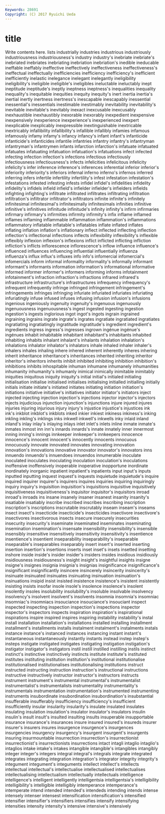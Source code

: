 ```yaml
---
Keywords: 28691 
Copyright: (C) 2017 Ryuichi Ueda
---
```


# title

Write contents here.
lists industrially industries industrious industriously industriousness industriousness's industry industry's inebriate
inebriate's inebriated inebriates inebriating inebriation inebriation's inedible ineducable ineffable ineffably
ineffective ineffectively ineffectiveness ineffectiveness's ineffectual ineffectually inefficiencies inefficiency inefficiency's inefficient
inefficiently inelastic inelegance inelegant inelegantly ineligibility ineligibility's ineligible ineligible's ineligibles
ineluctable ineluctably inept ineptitude ineptitude's ineptly ineptness ineptness's inequalities inequality
inequality's inequitable inequities inequity inequity's inert inertia inertia's inertial inertly
inertness inertness's inescapable inescapably inessential inessential's inessentials inestimable inestimably inevitability
inevitability's inevitable inevitable's inevitably inexact inexcusable inexcusably inexhaustible inexhaustibly inexorable
inexorably inexpedient inexpensive inexpensively inexperience inexperience's inexperienced inexpert inexplicable inexplicably
inexpressible inextinguishable inextricable inextricably infallibility infallibility's infallible infallibly infamies infamous
infamously infamy infamy's infancy infancy's infant infant's infanticide infanticide's infanticides
infantile infantries infantry infantry's infantryman infantryman's infantrymen infants infarction infarction's
infatuate infatuated infatuates infatuating infatuation infatuation's infatuations infect infected infecting
infection infection's infections infectious infectiously infectiousness infectiousness's infects infelicities infelicitous
infelicity infelicity's infer inference inference's inferences inferential inferior inferior's inferiority
inferiority's inferiors infernal inferno inferno's infernos inferred inferring infers infertile
infertility infertility's infest infestation infestation's infestations infested infesting infests infidel
infidel's infidelities infidelity infidelity's infidels infield infield's infielder infielder's infielders
infields infighting infighting's infiltrate infiltrated infiltrates infiltrating infiltration infiltration's infiltrator
infiltrator's infiltrators infinite infinite's infinitely infinitesimal infinitesimal's infinitesimally infinitesimals infinities
infinitive infinitive's infinitives infinitude infinitude's infinity infinity's infirm infirmaries infirmary
infirmary's infirmities infirmity infirmity's infix inflame inflamed inflames inflaming inflammable
inflammation inflammation's inflammations inflammatory inflatable inflatable's inflatables inflate inflated inflates
inflating inflation inflation's inflationary inflect inflected inflecting inflection inflection's inflectional
inflections inflects inflexibility inflexibility's inflexible inflexibly inflexion inflexion's inflexions inflict
inflicted inflicting infliction infliction's inflicts inflorescence inflorescence's inflow influence influence's
influenced influences influencing influential influentially influenza influenza's influx influx's influxes
info info's infomercial infomercial's infomercials inform informal informality informality's informally
informant informant's informants information information's informational informative informed informer informer's
informers informing informs infotainment infotainment's infraction infraction's infractions infrared infrared's
infrastructure infrastructure's infrastructures infrequency infrequency's infrequent infrequently infringe infringed infringement
infringement's infringements infringes infringing infuriate infuriated infuriates infuriating infuriatingly infuse
infused infuses infusing infusion infusion's infusions ingenious ingeniously ingenuity ingenuity's
ingenuous ingenuously ingenuousness ingenuousness's ingest ingested ingesting ingestion ingestion's ingests
inglorious ingot ingot's ingots ingrain ingrained ingraining ingrains ingrate ingrate's
ingrates ingratiate ingratiated ingratiates ingratiating ingratiatingly ingratitude ingratitude's ingredient ingredient's
ingredients ingress ingress's ingresses ingrown ingénue ingénue's ingénues inhabit inhabitable
inhabitant inhabitant's inhabitants inhabited inhabiting inhabits inhalant inhalant's inhalants inhalation
inhalation's inhalations inhalator inhalator's inhalators inhale inhaled inhaler inhaler's inhalers
inhales inhaling inhere inhered inherent inherently inheres inhering inherit inheritance
inheritance's inheritances inherited inheriting inheritor inheritor's inheritors inherits inhibit inhibited
inhibiting inhibition inhibition's inhibitions inhibits inhospitable inhuman inhumane inhumanely inhumanities
inhumanity inhumanity's inhumanly inimical inimically inimitable inimitably iniquities iniquitous iniquity
iniquity's initial initial's initialed initialing initialisation initialise initialised initialises initialising
initialled initialling initially initials initiate initiate's initiated initiates initiating initiation
initiation's initiations initiative initiative's initiatives initiator initiator's initiators inject injected
injecting injection injection's injections injector injector's injectors injects injudicious injunction
injunction's injunctions injure injured injures injuries injuring injurious injury injury's
injustice injustice's injustices ink ink's inkblot inkblot's inkblots inked inkier
inkiest inkiness inkiness's inking inkling inkling's inklings inks inkwell inkwell's
inkwells inky inlaid inland inland's inlay inlay's inlaying inlays inlet
inlet's inlets inline inmate inmate's inmates inmost inn inn's innards
innards's innate innately inner innermost inning inning's innings innkeeper innkeeper's
innkeepers innocence innocence's innocent innocent's innocently innocents innocuous innocuously innovate
innovated innovates innovating innovation innovation's innovations innovative innovator innovator's innovators
inns innuendo innuendo's innuendoes innuendos innumerable inoculate inoculated inoculates inoculating
inoculation inoculation's inoculations inoffensive inoffensively inoperable inoperative inopportune inordinate inordinately
inorganic inpatient inpatient's inpatients input input's inputs inputted inputting inquest
inquest's inquests inquietude inquietude's inquire inquired inquirer inquirer's inquirers inquires
inquiries inquiring inquiringly inquiry inquiry's inquisition inquisition's inquisitions inquisitive inquisitively
inquisitiveness inquisitiveness's inquisitor inquisitor's inquisitors inroad inroad's inroads ins insane
insanely insaner insanest insanity insanity's insatiable insatiably inscribe inscribed inscribes
inscribing inscription inscription's inscriptions inscrutable inscrutably inseam inseam's inseams insect
insect's insecticide insecticide's insecticides insectivore insectivore's insectivores insectivorous insects insecure
insecurely insecurities insecurity insecurity's inseminate inseminated inseminates inseminating insemination insemination's
insensate insensibility insensibility's insensible insensibly insensitive insensitively insensitivity insensitivity's insentience
insentience's insentient inseparability inseparability's inseparable inseparable's inseparables inseparably insert insert's
inserted inserting insertion insertion's insertions inserts inset inset's insets insetted
insetting inshore inside inside's insider insider's insiders insides insidious insidiously
insidiousness insidiousness's insight insight's insightful insights insigne insigne's insignes insignia
insignia's insignias insignificance insignificance's insignificant insignificantly insincere insincerely insincerity insincerity's
insinuate insinuated insinuates insinuating insinuation insinuation's insinuations insipid insist insisted
insistence insistence's insistent insistently insisting insists insofar insole insole's insolence
insolence's insolent insolently insoles insolubility insolubility's insoluble insolvable insolvency insolvency's
insolvent insolvent's insolvents insomnia insomnia's insomniac insomniac's insomniacs insouciance insouciance's
insouciant inspect inspected inspecting inspection inspection's inspections inspector inspector's inspectors
inspects inspiration inspiration's inspirational inspirations inspire inspired inspires inspiring instability
instability's instal install installation installation's installations installed installing installment installment's
installments installs instalment instalment's instalments instals instance instance's instanced instances
instancing instant instant's instantaneous instantaneously instantly instants instead instep instep's
insteps instigate instigated instigates instigating instigation instigation's instigator instigator's instigators
instil instill instilled instilling instils instinct instinct's instinctive instinctively instincts
institute institute's instituted institutes instituting institution institution's institutional institutionalise institutionalised
institutionalises institutionalising institutions instruct instructed instructing instruction instruction's instructional instructions
instructive instructively instructor instructor's instructors instructs instrument instrument's instrumental instrumental's
instrumentalist instrumentalist's instrumentalists instrumentality instrumentality's instrumentals instrumentation instrumentation's instrumented instrumenting
instruments insubordinate insubordination insubordination's insubstantial insufferable insufferably insufficiency insufficiency's insufficient
insufficiently insular insularity insularity's insulate insulated insulates insulating insulation insulation's
insulator insulator's insulators insulin insulin's insult insult's insulted insulting insults
insuperable insupportable insurance insurance's insurances insure insured insured's insureds insurer
insurer's insurers insures insurgence insurgence's insurgences insurgencies insurgency insurgency's insurgent
insurgent's insurgents insuring insurmountable insurrection insurrection's insurrectionist insurrectionist's insurrectionists insurrections
intact intagli intaglio intaglio's intaglios intake intake's intakes intangible intangible's
intangibles intangibly integer integer's integers integral integral's integrals integrate integrated
integrates integrating integration integration's integrator integrity integrity's integument integument's integuments
intellect intellect's intellects intellectual intellectual's intellectualise intellectualised intellectualises intellectualising intellectualism
intellectually intellectuals intelligence intelligence's intelligent intelligently intelligentsia intelligentsia's intelligibility intelligibility's
intelligible intelligibly intemperance intemperance's intemperate intend intended intended's intendeds intending
intends intense intensely intenser intensest intensification intensification's intensified intensifier intensifier's
intensifiers intensifies intensify intensifying intensities intensity intensity's intensive intensive's intensively
